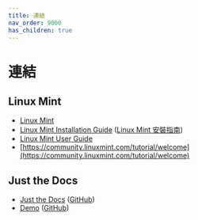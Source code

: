 ```yaml
---
title: 連結
nav_order: 9000
has_children: true
---
```


# 連結


## Linux Mint

* [Linux Mint](https://linuxmint.com/)
* [Linux Mint Installation Guide](https://linuxmint-installation-guide.readthedocs.io/en/latest/index.html) ([Linux Mint 安裝指南](https://linuxmint-installation-guide.readthedocs.io/zh_CN/latest/index.html))
* [Linux Mint User Guide](https://linuxmint-user-guide.readthedocs.io/en/latest/)
* [https://community.linuxmint.com/tutorial/welcome](https://community.linuxmint.com/tutorial/welcome)


## Just the Docs

* [Just the Docs](https://pmarsceill.github.io/just-the-docs/) ([GitHub](https://github.com/pmarsceill/just-the-docs))
* [Demo](https://pmarsceill.github.io/jtd-remote/) ([GitHub](https://github.com/pmarsceill/jtd-remote))

